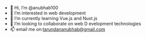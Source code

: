 - 👋 Hi, I’m @anubhab100
- 👀 I’m interested in web development
- 🌱 I’m currently learning Vue.js and Nuxt.js 
- 💞️ I’m looking to collaborate on web D evelopment technologies
- 📫 email me on:tarundananubhab@gmail.com

<!---
anubhab100/anubhab100 is a ✨ special ✨ repository because its `README.md` (this file) appears on your GitHub profile.
You can click the Preview link to take a look at your changes.
--->
